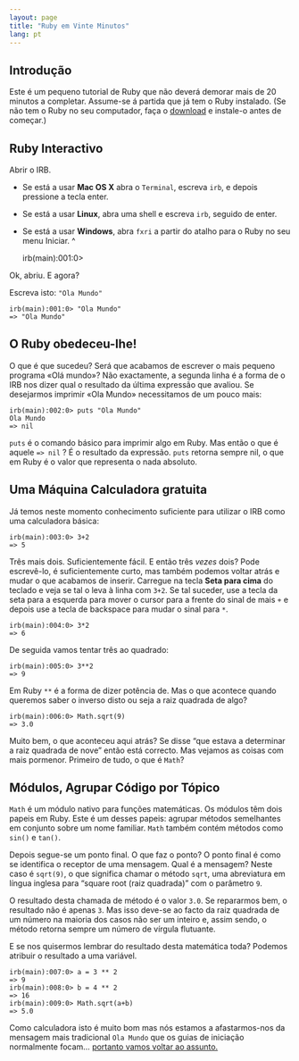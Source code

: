 ```yaml
---
layout: page
title: "Ruby em Vinte Minutos"
lang: pt
---
```


## Introdução

Este é um pequeno tutorial de Ruby que não deverá demorar mais de 20
minutos a completar. Assume-se á partida que já tem o Ruby instalado.
(Se não tem o Ruby no seu computador, faça o [download](/pt/downloads/)
e instale-o antes de começar.)

## Ruby Interactivo

Abrir o IRB.

* Se está a usar **Mac OS X** abra o `Terminal`, escreva `irb`, e depois
  pressione a tecla enter.
* Se está a usar **Linux**, abra uma shell e escreva `irb`, seguido de
  enter.
* Se está a usar **Windows**, abra `fxri` a partir do atalho para o Ruby
  no seu menu Iniciar.
^

    irb(main):001:0>

Ok, abriu. E agora?

Escreva isto: `"Ola Mundo"`

    irb(main):001:0> "Ola Mundo"
    => "Ola Mundo"

## O Ruby obedeceu-lhe!

O que é que sucedeu? Será que acabamos de escrever o mais pequeno
programa «Olá mundo»? Não exactamente, a segunda linha é a forma de o
IRB nos dizer qual o resultado da última expressão que avaliou. Se
desejarmos imprimir «Ola Mundo» necessitamos de um pouco mais:

    irb(main):002:0> puts "Ola Mundo" 
    Ola Mundo 
    => nil

`puts` é o comando básico para imprimir algo em Ruby. Mas então o que é
aquele `=> nil` ? É o resultado da expressão. `puts` retorna sempre nil,
o que em Ruby é o valor que representa o nada absoluto.

## Uma Máquina Calculadora gratuita

Já temos neste momento conhecimento suficiente para utilizar o IRB como
uma calculadora básica:

    irb(main):003:0> 3+2
    => 5

Três mais dois. Suficientemente fácil. E então três *vezes* dois? Pode
escrevê-lo, é suficientemente curto, mas também podemos voltar atrás e
mudar o que acabamos de inserir. Carregue na tecla **Seta para cima** do
teclado e veja se tal o leva à linha com `3+2`. Se tal suceder, use a
tecla da seta para a esquerda para mover o cursor para a frente do sinal
de mais `+` e depois use a tecla de backspace para mudar o sinal para
`*`.

    irb(main):004:0> 3*2
    => 6

De seguida vamos tentar três ao quadrado:

    irb(main):005:0> 3**2
    => 9

Em Ruby `**` é a forma de dizer potência de. Mas o que acontece quando
queremos saber o inverso disto ou seja a raiz quadrada de algo?

    irb(main):006:0> Math.sqrt(9)
    => 3.0

Muito bem, o que aconteceu aqui atrás? Se disse “que estava a determinar
a raiz quadrada de nove” então está correcto. Mas vejamos as coisas com
mais pormenor. Primeiro de tudo, o que é `Math`?

## Módulos, Agrupar Código por Tópico

`Math` é um módulo nativo para funções matemáticas. Os módulos têm dois
papeis em Ruby. Este é um desses papeis: agrupar métodos semelhantes em
conjunto sobre um nome familiar. `Math` também contém métodos como
`sin()` e `tan()`.

Depois segue-se um ponto final. O que faz o ponto? O ponto final é como
se identifica o receptor de uma mensagem. Qual é a mensagem? Neste caso
é `sqrt(9)`, o que significa chamar o método `sqrt`, uma abreviatura em
língua inglesa para “square root (raiz quadrada)” com o parâmetro `9`.

O resultado desta chamada de método é o valor `3.0`. Se repararmos bem,
o resultado não é apenas `3`. Mas isso deve-se ao facto da raiz quadrada
de um número na maioria dos casos não ser um inteiro e, assim sendo, o
método retorna sempre um número de vírgula flutuante.

E se nos quisermos lembrar do resultado desta matemática toda? Podemos
atribuir o resultado a uma variável.

    irb(main):007:0> a = 3 ** 2
    => 9
    irb(main):008:0> b = 4 ** 2
    => 16
    irb(main):009:0> Math.sqrt(a+b)
    => 5.0

Como calculadora isto é muito bom mas nós estamos a afastarmos-nos da
mensagem mais tradicional `Ola Mundo` que os guias de iniciação
normalmente focam… [portanto vamos voltar ao assunto.](2/)

